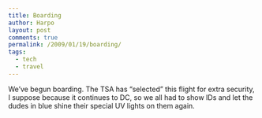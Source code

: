 ```yaml
---
title: Boarding
author: Harpo
layout: post
comments: true
permalink: /2009/01/19/boarding/
tags:
  - tech
  - travel
---
```

We&#8217;ve begun boarding. The TSA has &#8220;selected&#8221; this flight for extra security, I suppose because it continues to DC, so we all had to show IDs and let the dudes in blue shine their special UV lights on them again.